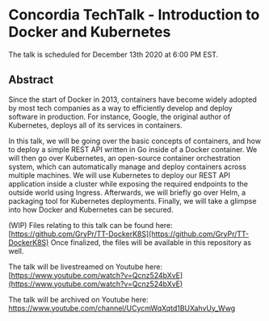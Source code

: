 # Concordia TechTalk - Introduction to Docker and Kubernetes

The talk is scheduled for December 13th 2020 at 6:00 PM EST.

## Abstract

Since the start of Docker in 2013, containers have become widely adopted by most tech companies as a way to efficiently develop and deploy software in production. For instance, Google, the original author of Kubernetes, deploys all of its services in containers.

In this talk, we will be going over the basic concepts of containers, and how to deploy a simple REST API written in Go inside of a Docker container. We will then go over Kubernetes, an open-source container orchestration system, which can automatically manage and deploy containers across multiple machines. We will use Kubernetes to deploy our REST API application inside a cluster while exposing the required endpoints to the outside world using Ingress. Afterwards, we will briefly go over Helm, a packaging tool for Kubernetes deployments. Finally, we will take a glimpse into how Docker and Kubernetes can be secured.

(WIP) Files relating to this talk can be found here: [https://github.com/GryPr/TT-DockerK8S](https://github.com/GryPr/TT-DockerK8S)
Once finalized, the files will be available in this repository as well.

The talk will be livestreamed on Youtube here: [https://www.youtube.com/watch?v=Qcnz524bXvE](https://www.youtube.com/watch?v=Qcnz524bXvE)

The talk will be archived on Youtube here: https://www.youtube.com/channel/UCycmWqXqtd1BUXahvUy_Wwg
